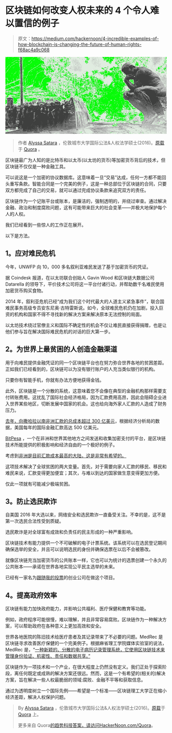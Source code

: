 # 区块链如何改变人权未来的 4 个令人难以置信的例子

> 原文：<https://medium.com/hackernoon/4-incredible-examples-of-how-blockchain-is-changing-the-future-of-human-rights-f68ac4a9c068>

![](img/24a7c6107f5e722663c9ae8c6a2c766e.png)

> 作者 [Alyssa Satara](https://www.quora.com/profile/Alyssa-Satara) ，伦敦城市大学国际公法&人权法学硕士(2016)。[原载](https://www.quora.com/What-are-the-use-cases-of-Blockchain-outside-of-bitcoin/answer/Alyssa-Satara)于 [Quora](http://quora.com?ref=hackernoon) 。

区块链最广为人知的是比特币和以太币(以太坊的货币)等加密货币背后的技术，但区块链不仅仅是一种金融工具。

可以说这是一个加密的协议数据库。这意味着一旦“交易”达成，任何一方都不能回头重写条款。智能合同是一个完美的例子，这是一种总部位于区块链的合同，只要双方都完成了自己的交易，就可以通过完成协议条款来追究双方的责任。

区块链作为一个记账平台或账本，是廉洁的，强制透明的，并绕过审查。通过解决金融、政治和制度腐败问题，这有可能带来巨大的社会变革——并极大地保护每个人的人权。

我们已经看到一些惊人的工作正在展开。

以下是方法。

## **1。应对难民危机**

今年，UNWFP 向 10，000 多名叙利亚难民发送了基于加密货币的凭证。

据 Coindesk 报道，在以太坊联合创始人 Gavin Wood 和区块链大数据公司 Datarella 的领导下，平价技术公司将这一平台付诸行动，并帮助数千名难民使用加密货币购买食物。

2014 年，叙利亚危机已经“成为我们这个时代最大的人道主义紧急事件”，联合国难民事务高级专员安东尼奥·古特雷斯说。如今，全球难民危机仍在加剧，投入巨资的机构和国家不得不寻找新的解决方案来解决原本无法控制的局面。

以太坊技术绕过官僚主义和国际不确定性的机会不仅让难民直接获得捐赠，也是让他们参与旨在解决国际难民危机的对话的巨大第一步。

## **2。为世界上最贫困的人创造金融渠道**

用于向难民提供金融凭证的同一个区块链平台也在努力弥合世界各地的贫困差距。正如我们已经看到的，区块链可以为没有银行账户的人充当类似银行的机构。

只要你有智能手机，你就有办法方便地获得金钱。

此外，区块链是一个分散的系统，这意味着您不会像在典型的金融机构那样需要支付转账费用。这扰乱了国际社会经济格局，因为汇款费用高昂，因此会阻碍企业进入世界某些地区，切断发展中国家的机会。这也给向海外家人汇款的人造成了财务压力。

[去年，向撒哈拉以南非洲汇款的总成本超过 300 亿美元](https://qz.com/673302/it-still-costs-more-to-send-money-to-africa-than-anywhere-else/)，根据经济分析局的数据，美国每年的国际金融汇款高达 500 亿美元。

[BitPesa](https://www.bitpesa.co/) ，一个在非洲和世界其他地方之间发送和收集加密支付的平台，是区块链技术所能提供的积极影响和经济自由的一个极好的例子。

考虑到[非洲是目前汇款成本最高的大陆，这是非常有希望的。](https://remittanceprices.worldbank.org/sites/default/files/rpw_report_march_2016.pdf)

这项技术解决了全球贫困的两大变量。首先，对于需要向家人汇款的移民、移民和难民来说，汇款变得更加便宜；其次，与难以到达的国家做生意变得更加方便。

仅此一项就有可能减少极端贫困。

## **3。防止选民欺诈**

自美国 2016 年大选以来，网络安全和选民欺诈一直备受关注。不幸的是，这不是第一次选民合法性受到质疑。

选民欺诈是对全球富有成效和负责任的民主形成的一种严重影响。

区块链技术有能力提供一个不可破解的电子计票系统。该系统可以在选民登记期间确保选举的安全，并且可以说明选民的身份并确保选票在以后不会被篡改。

就像区块链充当加密货币的公共账本一样，它也可以为统计的选票创建一个永久的公共账本——承诺在世界各地实现公平民主选举的未来。

已经有一家名为[跟随我的投票](https://followmyvote.com/can-stop-voter-fraud/)的创业公司在做这个项目。

## **4。提高政府效率**

区块链有能力加快政府能力，并影响公共福利、医疗保健和教育等功能。

例如，政府程序可能很慢，难以理解，并且非常容易腐败。区块链作为一种解决方案，可以帮助政府在各种意义上更加高效和安全。

世界各地医院的陈旧技术给医疗患者及其记录带来了不必要的问题。MedRec 是区块链寻求改善医疗保健的一个完美例子。根据麻省理工学院媒体实验室的说法，MedRec 是，“[一种新颖的、分散的电子病历记录管理系统，它使用区块链技术来管理身份验证、机密性、责任和数据共享。”](https://www.media.mit.edu/research/groups/1454/medrec)

区块链作为一项技术和一个产业，在很大程度上仍然没有定义。我们正处于探索阶段，离任何既定或成熟的解决方案还很远。然而，这是一个有希望的(相关的)解决方案，旨在解决一些人权最脆弱的领域:腐败、金融不平等和获取信息。

通过为透明度树立一个国际先例——希望是一个标准——区块链理工大学正在缩小经济差距，解决人权保护问题。

> By [Alyssa Satara](https://www.quora.com/profile/Alyssa-Satara) ，伦敦城市大学国际公法&人权法学硕士(2016)。[原载](https://www.quora.com/What-are-the-use-cases-of-Blockchain-outside-of-bitcoin/answer/Alyssa-Satara)于 [Quora](http://quora.com?ref=hackernoon) 上。
> 
> 更多来自 Quora[的趋势科技答案，请访问](https://medium.com/u/3853f85f7d5e?source=post_page-----f68ac4a9c068--------------------------------)[HackerNoon.com/Quora](https://hackernoon.com/quora/home)。